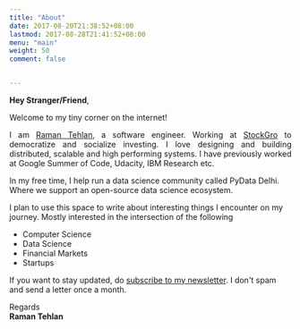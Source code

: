 ```yaml
---
title: "About"
date: 2017-08-20T21:38:52+08:00
lastmod: 2017-08-28T21:41:52+08:00
menu: "main"
weight: 50
comment: false


---
```


<b>Hey Stranger/Friend</b>,

Welcome to my tiny corner on the internet!

<p align="justify">
I am <a href="https://ramantehlan.com">Raman Tehlan</a>, a software engineer. Working at <a href="https://stockgro.club">StockGro</a> to democratize and socialize investing. I love designing and building distributed, scalable and high performing systems. I have previously worked at Google Summer of Code, Udacity, IBM Research etc.
</p>

In my free time, I help run a data science community called PyData Delhi. Where we support an open-source data science ecosystem.

I plan to use this space to write about interesting things I encounter on my journey. Mostly interested in the intersection of the following 

- Computer Science
- Data Science
- Financial Markets
- Startups

If you want to stay updated, do <a href="https://tinyletter.com/ramantehlan">subscribe to my newsletter</a>. I don't spam and send a letter once a month.





Regards<br>
**Raman Tehlan**




